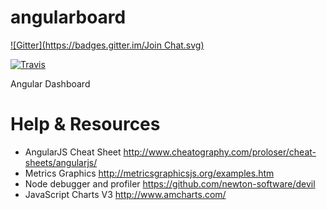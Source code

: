 angularboard
============
[![Gitter](https://badges.gitter.im/Join Chat.svg)](https://gitter.im/angularboard/angularboard?utm_source=badge&utm_medium=badge&utm_campaign=pr-badge&utm_content=badge)

[![Travis](https://travis-ci.org/angularboard/angularboard.svg)](https://travis-ci.org/angularboard/angularboard)

Angular Dashboard

Help & Resources
================

- AngularJS Cheat Sheet http://www.cheatography.com/proloser/cheat-sheets/angularjs/
- Metrics Graphics http://metricsgraphicsjs.org/examples.htm
- Node debugger and profiler https://github.com/newton-software/devil
- JavaScript Charts V3 http://www.amcharts.com/
